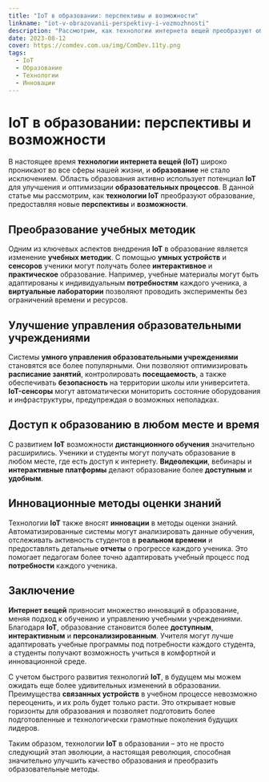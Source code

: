 ```yaml
---
title: "IoT в образовании: перспективы и возможности"
linkname: "iot-v-obrazovanii-perspektivy-i-vozmozhnosti"
description: "Рассмотрим, как технологии интернета вещей преобразуют образовательный процесс, предоставляя новые перспективы и возможности."
date: 2023-08-12
cover: https://comdev.com.ua/img/ComDev.11ty.png
tags:
  - IoT
  - Образование
  - Технологии
  - Инновации
---
```


# IoT в образовании: перспективы и возможности

В настоящее время **технологии интернета вещей (IoT)** широко проникают во все сферы нашей жизни, и **образование** не стало исключением. Область образования активно использует потенциал **IoT** для улучшения и оптимизации **образовательных процессов**. В данной статье мы рассмотрим, как **технологии IoT** преобразуют образование, предоставляя новые **перспективы** и **возможности**.

## Преобразование учебных методик

Одним из ключевых аспектов внедрения **IoT** в образование является изменение **учебных методик**. С помощью **умных устройств** и **сенсоров** ученики могут получать более **интерактивное** и **практическое** образование. Например, учебные материалы могут быть адаптированы к индивидуальным **потребностям** каждого ученика, а **виртуальные лаборатории** позволяют проводить эксперименты без ограничений времени и ресурсов.

## Улучшение управления образовательными учреждениями

Системы **умного управления образовательными учреждениями** становятся все более популярными. Они позволяют оптимизировать **расписание занятий**, контролировать **посещаемость**, а также обеспечивать **безопасность** на территории школы или университета. **IoT-сенсоры** могут автоматически мониторить состояние оборудования и инфраструктуры, предупреждая о возможных неполадках.

## Доступ к образованию в любом месте и время

С развитием **IoT** возможности **дистанционного обучения** значительно расширились. Ученики и студенты могут получать образование в любом месте, где есть доступ к интернету. **Видеолекции**, вебинары и **интерактивные платформы** делают образование более **доступным** и **удобным**.

## Инновационные методы оценки знаний

Технологии **IoT** также вносят **инновации** в методы оценки знаний. Автоматизированные системы могут анализировать данные обучения, отслеживать активность студентов в **реальном времени** и предоставлять детальные **отчеты** о прогрессе каждого ученика. Это помогает педагогам более точно адаптировать учебный процесс под **потребности** каждого ученика.

## Заключение

**Интернет вещей** привносит множество инноваций в образование, меняя подход к обучению и управлению учебными учреждениями. Благодаря **IoT**, образование становится более **доступным**, **интерактивным** и **персонализированным**. Учителя могут лучше адаптировать учебные программы под потребности каждого студента, а студенты получают возможность учиться в комфортной и инновационной среде.

С учетом быстрого развития технологий **IoT**, в будущем мы можем ожидать еще более удивительных изменений в образовании. Преимущества **связанных устройств** в учебном процессе невозможно переоценить, и их роль будет только расти. Это открывает новые горизонты для образования и позволяет подготовить более подготовленные и технологически грамотные поколения будущих лидеров.

Таким образом, технологии **IoT** в образовании – это не просто следующий этап эволюции, а настоящая революция, способная значительно улучшить качество образования и преобразить образовательные методы.